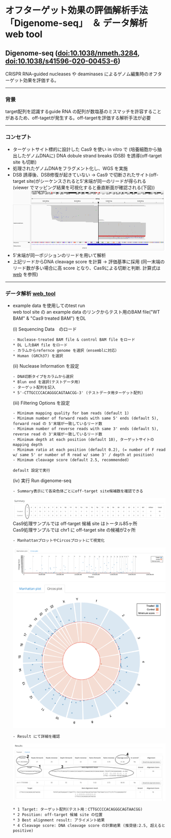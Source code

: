 # オフターゲット効果の評価解析手法　「Digenome-seq」　＆ データ解析　web tool 
## Digenome-seq ([doi:10.1038/nmeth.3284], [doi:10.1038/s41596-020-00453-6])
[doi:10.1038/nmeth.3284]:https://doi.org/10.1038/nmeth.3284
[doi:10.1038/s41596-020-00453-6]:https://doi.org/10.1038/s41596-020-00453-6  
  CRISPR RNA-guided nucleases や deaminases によるゲノム編集時のオフターゲット効果を評価する。  
***
  ### 背景  
  target配列を認識するguide RNA の配列が数塩基のミスマッチを許容することがあるため、off-tagetが発生する。off-targetを評価する解析手法が必要  
***
  ### コンセプト  
  * ターゲットサイト標的に設計した Cas9 を使い in vitro で (培養細胞から抽出したゲノムDNAに) DNA dobule strand breaks (DSB) を誘導(off-target site も切断)  
  * 処理されたゲノムDNAをフラグメント化し、WGS を実施  
  * DSB 誘導後、DSB修復が起きていない -> Cas9 で切断されたサイト(off-target site)がシーケンスされると5'末端が同一のリードが得られる　(viewer でマッピング結果を可視化すると垂直断面が確認される(下図))  
    ![](2022-09-06-20-30-55.png)
  * 5'末端が同一ポジションのリードを用いて解析  
  * 上記リードからDNA cleavage score を計算 -> 評価基準に採用 (同一末端のリード数が多い場合に高 score となり、Cas9による切断と判断. 計算式は [web](http://www.rgenome.net/digenome-js/help#example) を参照)  
 ***  
  ### データ解析 [web_tool]
  [web_tool]:http://www.rgenome.net/digenome-js/#!  
  * example data を使用してのtest run  
    web tool site の an example data のリンクからテスト用のBAM file("WT BAM" & "Cas9 treated BAM") をDL  
     
    (i) Sequencing Data　のロード  
      
        - Nuclease-treated BAM file & control BAM file をロード  
        * DL したBAM file をロード
        - カラムからrefernce genome を選択（ensemblに対応）  
        * Human (GRCh37) を選択  
          
    (ii) Nuclease Information を設定  
      
        - DNA切断タイプをカラムから選択  
        * Blun end を選択(テストデータ用)  
        - ターゲット配列を記入  
        * 5'-CTTGCCCCACAGGGCAGTAACGG-3' (テストデータ用ターゲット配列)  

          
    (iii) Filtering Options を設定  

        - Minimum mapping quality for bam reads (default 1)  
        - Minimum number of forward reads with same 5' ends (default 5), forward read の 5'末端が一致しているリード数  
        - Minimum number of reverse reads with same 3' ends (default 5), reverse read の 3'末端が一致しているリード数  
        - Minimum depth at each position (default 10), ターゲットサイトのmapping depth 
        - Minimum ratio at each position (default 0.2), (= number of F read w/ same 5' or number of R read w/ same 3' / depth at position) 
        - Minimum cleavage score (default 2.5, recommended)  
          
        default 設定で実行
          
    (iv) 実行 Run digenome-seq  
      
        - Summary表示にて各染色体ごとにoff-target site候補数を確認できる  
    ![](2022-09-06-20-31-21.png)
          Cas9処理サンプルでは off-target 候補 site はトータル85ヶ所  
          Cas9処理サンプルでは chr1 に off-target site の候補が2ヶ所  
            
        - ManhattanプロットやCircosプロットにて視覚化  
    ![](2022-09-06-20-31-44.png) ![](2022-09-06-20-31-58.png)
      
        - Result にて詳細を確認  
    ![](2022-09-06-20-32-17.png)  
  
        * 1 Target: ターゲット配列(テスト用：CTTGCCCCACAGGGCAGTAACGG)  
        * 2 Position: off-target 候補 site の位置  
        * 3 Best alignment result: アライメント結果  
        * 4 Cleavage score: DNA cleavage score の計算結果 (推奨値:2.5, 超えるとpositive)  
  
  